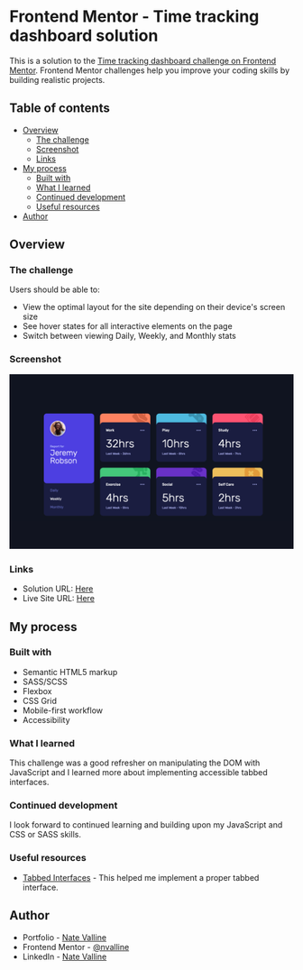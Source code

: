 # Frontend Mentor - Time tracking dashboard solution

This is a solution to the [Time tracking dashboard challenge on Frontend Mentor](https://www.frontendmentor.io/challenges/time-tracking-dashboard-UIQ7167Jw). Frontend Mentor challenges help you improve your coding skills by building realistic projects.

## Table of contents

- [Overview](#overview)
  - [The challenge](#the-challenge)
  - [Screenshot](#screenshot)
  - [Links](#links)
- [My process](#my-process)
  - [Built with](#built-with)
  - [What I learned](#what-i-learned)
  - [Continued development](#continued-development)
  - [Useful resources](#useful-resources)
- [Author](#author)

## Overview

### The challenge

Users should be able to:

- View the optimal layout for the site depending on their device's screen size
- See hover states for all interactive elements on the page
- Switch between viewing Daily, Weekly, and Monthly stats

### Screenshot

![Completed Time Tracking Dashboard Solution](./design/screenshot.png)

### Links

- Solution URL: [Here](https://www.frontendmentor.io/solutions/tabbed-interface-vanilla-js-and-sass-p4ixoMvxqS)
- Live Site URL: [Here](https://your-live-site-url.com)

## My process

### Built with

- Semantic HTML5 markup
- SASS/SCSS
- Flexbox
- CSS Grid
- Mobile-first workflow
- Accessibility

### What I learned

This challenge was a good refresher on manipulating the DOM with JavaScript and I learned more about implementing accessible tabbed interfaces.

### Continued development

I look forward to continued learning and building upon my JavaScript and CSS or SASS skills.

### Useful resources

- [Tabbed Interfaces](https://inclusive-components.design/tabbed-interfaces/) - This helped me implement a proper tabbed interface.

## Author

- Portfolio - [Nate Valline](https://natevalline.dev)
- Frontend Mentor - [@nvalline](https://www.frontendmentor.io/profile/nvalline)
- LinkedIn - [Nate Valline](https://www.linkedin.com/in/nvalline)
